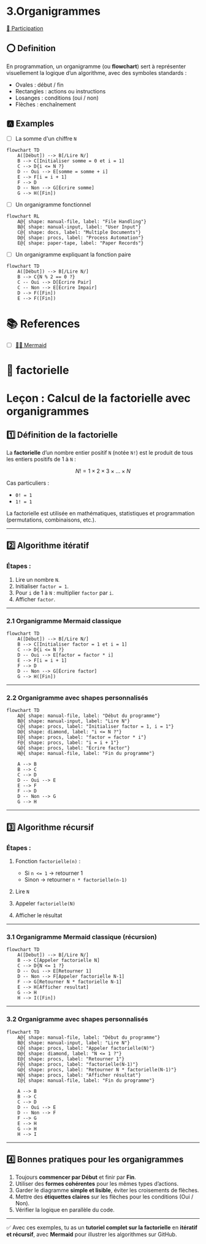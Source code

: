 # 3.Organigrammes

[:tada: Participation](.scripts/Participation.md)

## :o: Definition

En programmation, un organigramme (ou **flowchart**) sert à représenter visuellement la logique d’un algorithme, avec des symboles standards :

- Ovales : début / fin
- Rectangles : actions ou instructions
- Losanges : conditions (oui / non)
- Flèches : enchaînement

## :a: Examples

- [ ] La somme d'un chiffre `N`

```mermaid
flowchart TD
    A([Début]) --> B[/Lire N/]
    B --> C[Initialiser somme = 0 et i = 1]
    C --> D{i <= N ?}
    D -- Oui --> E[somme = somme + i]
    E --> F[i = i + 1]
    F --> D
    D -- Non --> G[Écrire somme]
    G --> H([Fin])
```

- [ ] Un organigramme fonctionnel

```mermaid
flowchart RL
    A@{ shape: manual-file, label: "File Handling"}
    B@{ shape: manual-input, label: "User Input"}
    C@{ shape: docs, label: "Multiple Documents"}
    D@{ shape: procs, label: "Process Automation"}
    E@{ shape: paper-tape, label: "Paper Records"}
```

- [ ] Un organigramme expliquant la fonction paire

```mermaid
flowchart TD
    A([Début]) --> B[/Lire N/]
    B --> C{N % 2 == 0 ?}
    C -- Oui --> D[Écrire Pair]
    C -- Non --> E[Écrire Impair]
    D --> F([Fin])
    E --> F([Fin])
```
# :books: References

- [ ] [:mermaid: Mermaid](https://mermaid.js.org)
# :abacus: factorielle

# **Leçon : Calcul de la factorielle avec organigrammes**

## 1️⃣ Définition de la factorielle

La **factorielle** d’un nombre entier positif `N` (notée `N!`) est le produit de tous les entiers positifs de 1 à `N` :

$$
N! = 1 × 2 × 3 × … × N
$$

Cas particuliers :

* `0! = 1`
* `1! = 1`

La factorielle est utilisée en mathématiques, statistiques et programmation (permutations, combinaisons, etc.).

---

## 2️⃣ Algorithme itératif

### Étapes :

1. Lire un nombre `N`.
2. Initialiser `factor = 1`.
3. Pour `i` de 1 à `N` : multiplier `factor` par `i`.
4. Afficher `factor`.

---

### 2.1 Organigramme Mermaid classique

```mermaid
flowchart TD
    A([Début]) --> B[/Lire N/]
    B --> C[Initialiser factor = 1 et i = 1]
    C --> D{i <= N ?}
    D -- Oui --> E[factor = factor * i]
    E --> F[i = i + 1]
    F --> D
    D -- Non --> G[Écrire factor]
    G --> H([Fin])
```

---

### 2.2 Organigramme avec **shapes personnalisés**

```mermaid
flowchart TD
    A@{ shape: manual-file, label: "Début du programme"}
    B@{ shape: manual-input, label: "Lire N"}
    C@{ shape: procs, label: "Initialiser factor = 1, i = 1"}
    D@{ shape: diamond, label: "i <= N ?"}
    E@{ shape: procs, label: "factor = factor * i"}
    F@{ shape: procs, label: "i = i + 1"}
    G@{ shape: procs, label: "Écrire factor"}
    H@{ shape: manual-file, label: "Fin du programme"}

    A --> B
    B --> C
    C --> D
    D -- Oui --> E
    E --> F
    F --> D
    D -- Non --> G
    G --> H
```

---

## 3️⃣ Algorithme récursif

### Étapes :

1. Fonction `factorielle(n)` :

   * Si `n <= 1` → retourner 1
   * Sinon → retourner `n * factorielle(n-1)`
2. Lire `N`
3. Appeler `factorielle(N)`
4. Afficher le résultat

---

### 3.1 Organigramme Mermaid classique (récursion)

```mermaid
flowchart TD
    A([Debut]) --> B[/Lire N/]
    B --> C[Appeler factorielle N]
    C --> D{N <= 1 ?}
    D -- Oui --> E[Retourner 1]
    D -- Non --> F[Appeler factorielle N-1]
    F --> G[Retourner N * factorielle N-1]
    E --> H[Afficher resultat]
    G --> H
    H --> I([Fin])
```



---

### 3.2 Organigramme avec **shapes personnalisés**

```mermaid
flowchart TD
    A@{ shape: manual-file, label: "Début du programme"}
    B@{ shape: manual-input, label: "Lire N"}
    C@{ shape: procs, label: "Appeler factorielle(N)"}
    D@{ shape: diamond, label: "N <= 1 ?"}
    E@{ shape: procs, label: "Retourner 1"}
    F@{ shape: procs, label: "factorielle(N-1)"}
    G@{ shape: procs, label: "Retourner N * factorielle(N-1)"}
    H@{ shape: procs, label: "Afficher résultat"}
    I@{ shape: manual-file, label: "Fin du programme"}

    A --> B
    B --> C
    C --> D
    D -- Oui --> E
    D -- Non --> F
    F --> G
    E --> H
    G --> H
    H --> I
```

---

## 4️⃣ Bonnes pratiques pour les organigrammes

1. Toujours **commencer par Début** et finir par **Fin**.
2. Utiliser des **formes cohérentes** pour les mêmes types d’actions.
3. Garder le diagramme **simple et lisible**, éviter les croisements de flèches.
4. Mettre des **étiquettes claires** sur les flèches pour les conditions (Oui / Non).
5. Vérifier la logique en parallèle du code.

---

✅ Avec ces exemples, tu as un **tutoriel complet sur la factorielle** en **itératif et récursif**, avec **Mermaid** pour illustrer les algorithmes sur GitHub.
